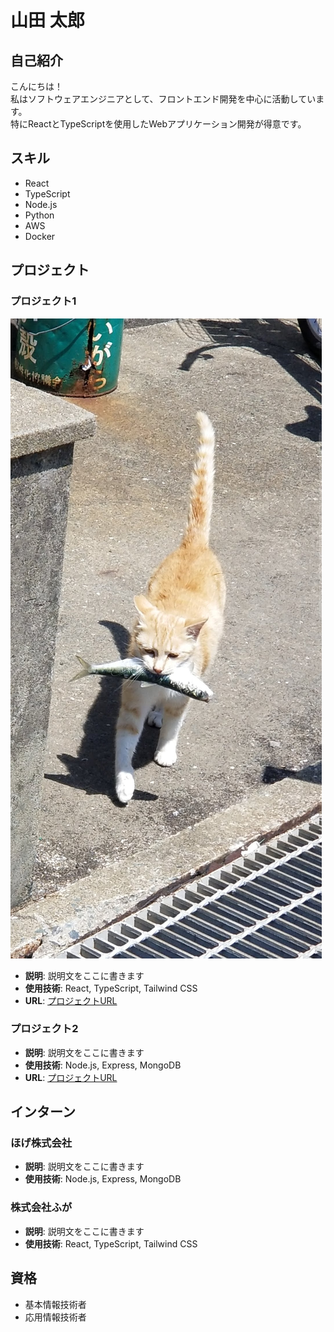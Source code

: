 # 山田 太郎

## 自己紹介

こんにちは！  
私はソフトウェアエンジニアとして、フロントエンド開発を中心に活動しています。  
特にReactとTypeScriptを使用したWebアプリケーション開発が得意です。  

## スキル

- React
- TypeScript
- Node.js
- Python
- AWS
- Docker

## プロジェクト

### プロジェクト1

![お魚くわえたドラ猫〜 追っかけて〜](https://github.com/a-kaibu/portfolio-test/blob/main/public/content/sazaesan.jpg)

- **説明**: 説明文をここに書きます
- **使用技術**: React, TypeScript, Tailwind CSS
- **URL**: [プロジェクトURL](https://example.com)

### プロジェクト2

- **説明**: 説明文をここに書きます
- **使用技術**: Node.js, Express, MongoDB
- **URL**: [プロジェクトURL](https://example.com)

## インターン

### ほげ株式会社

- **説明**: 説明文をここに書きます
- **使用技術**: Node.js, Express, MongoDB

### 株式会社ふが

- **説明**: 説明文をここに書きます
- **使用技術**: React, TypeScript, Tailwind CSS

## 資格

- 基本情報技術者
- 応用情報技術者

